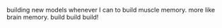 building new models whenever I can to build muscle memory. more like brain memory. build build build!
